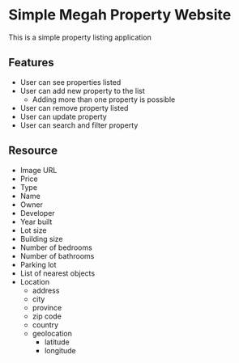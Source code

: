 # Simple Megah Property Website

This is a simple property listing application

## Features

- User can see properties listed
- User can add new property to the list
  - Adding more than one property is possible
- User can remove property listed
- User can update property
- User can search and filter property

## Resource

- Image URL
- Price
- Type
- Name
- Owner
- Developer
- Year built
- Lot size
- Building size
- Number of bedrooms
- Number of bathrooms
- Parking lot
- List of nearest objects
- Location
  - address
  - city
  - province
  - zip code
  - country
  - geolocation
    - latitude
    - longitude
